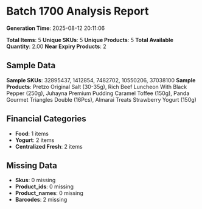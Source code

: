 # Batch 1700 Analysis Report

**Generation Time**: 2025-08-12 20:11:06

**Total Items**: 5
**Unique SKUs**: 5
**Unique Products**: 5
**Total Available Quantity**: 2.00
**Near Expiry Products**: 2

## Sample Data
**Sample SKUs**: 32895437, 1412854, 7482702, 10550206, 37038100
**Sample Products**: Pretzo Original Salt (30-35g), Rich Beef Luncheon With Black Pepper (250g), Juhayna Premium Pudding Caramel Toffee (150g), Panda Gourmet Triangles Double (16Pcs), Almarai Treats Strawberry Yogurt (150g)

## Financial Categories
- **Food**: 1 items
- **Yogurt**: 2 items
- **Centralized Fresh**: 2 items

## Missing Data
- **Skus**: 0 missing
- **Product_ids**: 0 missing
- **Product_names**: 0 missing
- **Barcodes**: 2 missing
